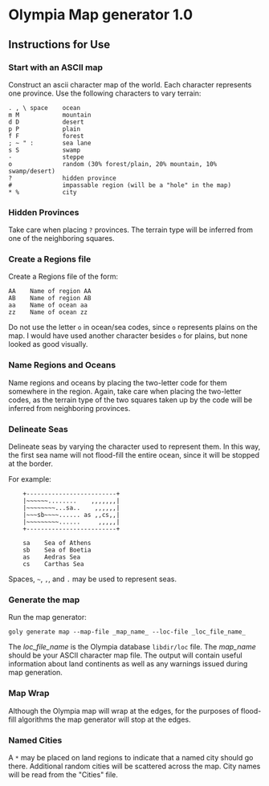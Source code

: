 # Olympia Map generator 1.0
## Instructions for Use

### Start with an ASCII map
Construct an ascii character map of the world.
Each character represents one province.
Use the following characters to vary terrain:

    . , \ space    ocean
    m M            mountain
    d D            desert
    p P            plain
    f F            forest
    ; ~ " :        sea lane
    s S            swamp
    -              steppe
    o              random (30% forest/plain, 20% mountain, 10% swamp/desert)
    ?              hidden province
    #              impassable region (will be a "hole" in the map)
    * %            city

### Hidden Provinces
Take care when placing `?` provinces.
The terrain type will be inferred from one of the neighboring squares.

### Create a Regions file
Create a Regions file of the form:

    AA    Name of region AA
    AB    Name of region AB
    aa    Name of ocean aa
    zz    Name of ocean zz

Do not use the letter `o` in ocean/sea codes, since `o` represents plains on the map.
I would have used another character besides `o` for plains, but none looked as good visually.

### Name Regions and Oceans
Name regions and oceans by placing the two-letter code for them somewhere in the region.
Again, take care when placing the two-letter codes,
as the terrain type of the two squares taken up by the code will be inferred from neighboring provinces.

### Delineate Seas
Delineate seas by varying the character used to represent them.
In this way, the first sea name will not flood-fill the entire ocean, since it will be stopped at the border.

For example:

        +-------------------------+
        |~~~~~~........    ,,,,,,,|
        |~~~~~~~~...sa..    ,,,,,,|
        |~~~sb~~~~...... as ,,cs,,|
        |~~~~~~~~~......     ,,,,,|
        +-------------------------+

        sa    Sea of Athens
        sb    Sea of Boetia
        as    Aedras Sea
        cs    Carthas Sea

Spaces, `~`, `,`, and `.` may be used to represent seas.

### Generate the map
Run the map generator:

    goly generate map --map-file _map_name_ --loc-file _loc_file_name_

The _loc_file_name_ is the Olympia database `libdir/loc` file.
The _map_name_ should be your ASCII character map file.
The output will contain useful information about land continents as well as any warnings issued during map generation.

### Map Wrap
Although the Olympia map will wrap at the edges, for the purposes of flood-fill algorithms the map generator will stop at the edges.

### Named Cities
A `*` may be placed on land regions to indicate that a named city should go there.
Additional random cities will be scattered across the map.
City names will be read from the "Cities" file.
